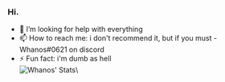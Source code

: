 ### Hi.

- 🤔 I’m looking for help with everything
- 📫 How to reach me: i don't recommend it, but if you must - Whanos#0621 on discord
- ⚡ Fun fact: i'm dumb as hell\
![Whanos' Stats](https://github-readme-stats.vercel.app/api?username=whanos&show_icons=true&theme=synthwave)\
